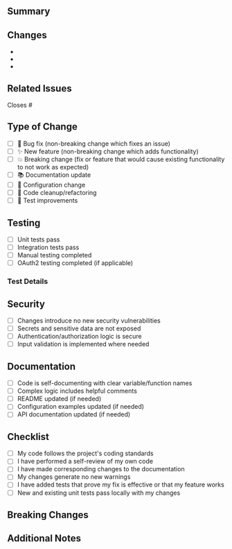## Summary
<!-- Brief description of the changes -->

## Changes
<!-- List of specific changes made -->
- 
- 
- 

## Related Issues
<!-- Link to related issues -->
Closes #

## Type of Change
<!-- Check the relevant boxes -->
- [ ] 🐛 Bug fix (non-breaking change which fixes an issue)
- [ ] ✨ New feature (non-breaking change which adds functionality)
- [ ] 💥 Breaking change (fix or feature that would cause existing functionality to not work as expected)
- [ ] 📚 Documentation update
- [ ] 🔧 Configuration change
- [ ] 🧹 Code cleanup/refactoring
- [ ] 🧪 Test improvements

## Testing
<!-- Describe the tests you ran to verify your changes -->
- [ ] Unit tests pass
- [ ] Integration tests pass
- [ ] Manual testing completed
- [ ] OAuth2 testing completed (if applicable)

### Test Details
<!-- Provide specific testing details -->

## Security
<!-- Check if applicable -->
- [ ] Changes introduce no new security vulnerabilities
- [ ] Secrets and sensitive data are not exposed
- [ ] Authentication/authorization logic is secure
- [ ] Input validation is implemented where needed

## Documentation
<!-- Check if applicable -->
- [ ] Code is self-documenting with clear variable/function names
- [ ] Complex logic includes helpful comments
- [ ] README updated (if needed)
- [ ] Configuration examples updated (if needed)
- [ ] API documentation updated (if needed)

## Checklist
<!-- General checklist -->
- [ ] My code follows the project's coding standards
- [ ] I have performed a self-review of my own code
- [ ] I have made corresponding changes to the documentation
- [ ] My changes generate no new warnings
- [ ] I have added tests that prove my fix is effective or that my feature works
- [ ] New and existing unit tests pass locally with my changes

## Breaking Changes
<!-- Describe any breaking changes and migration steps -->

## Additional Notes
<!-- Any additional information or context -->